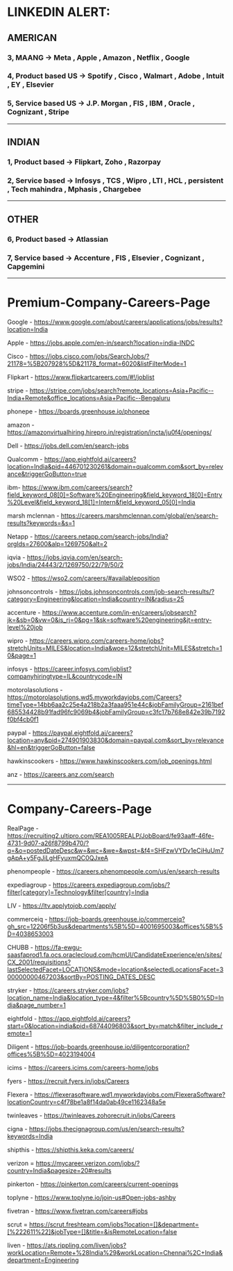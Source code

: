 # LINKEDIN ALERT:

## AMERICAN  

### 3, MAANG  -> Meta , Apple , Amazon , Netflix , Google

### 4, Product based US -> Spotify , Cisco , Walmart , Adobe , Intuit , EY , Elsevier

### 5, Service based US -> J.P. Morgan , FIS , IBM , Oracle , Cognizant , Stripe

--------------------------------------------------------------------------------------------------------------

## INDIAN    

###  1, Product based -> Flipkart, Zoho , Razorpay

###  2, Service based -> Infosys , TCS , Wipro , LTI , HCL , persistent , Tech mahindra , Mphasis , Chargebee

--------------------------------------------------------------------------------------------------------------

## OTHER 

### 6, Product based  -> Atlassian 

### 7, Service based  -> Accenture , FIS , Elsevier , Cognizant , Capgemini


-------------------------------------------------------------------------------------------------------------

# Premium-Company-Careers-Page

Google - https://www.google.com/about/careers/applications/jobs/results?location=India

Apple - https://jobs.apple.com/en-in/search?location=india-INDC

Cisco - https://jobs.cisco.com/jobs/SearchJobs/?21178=%5B207928%5D&21178_format=6020&listFilterMode=1 

Flipkart - https://www.flipkartcareers.com/#!/joblist
 
stripe - https://stripe.com/jobs/search?remote_locations=Asia+Pacific--India+Remote&office_locations=Asia+Pacific--Bengaluru

phonepe - https://boards.greenhouse.io/phonepe

amazon - https://amazonvirtualhiring.hirepro.in/registration/incta/ju0f4/openings/

Dell - https://jobs.dell.com/en/search-jobs

Qualcomm - https://app.eightfold.ai/careers?location=India&pid=446701230261&domain=qualcomm.com&sort_by=relevance&triggerGoButton=true

ibm- https://www.ibm.com/careers/search?field_keyword_08[0]=Software%20Engineering&field_keyword_18[0]=Entry%20Level&field_keyword_18[1]=Intern&field_keyword_05[0]=India

marsh mclennan - https://careers.marshmclennan.com/global/en/search-results?keywords=&s=1

Netapp - https://careers.netapp.com/search-jobs/India?orgIds=27600&alp=1269750&alt=2

iqvia - https://jobs.iqvia.com/en/search-jobs/India/24443/2/1269750/22/79/50/2

WSO2 - https://wso2.com/careers/#availableposition

johnsoncontrols - https://jobs.johnsoncontrols.com/job-search-results/?category=Engineering&location=India&country=IN&radius=25

accenture - https://www.accenture.com/in-en/careers/jobsearch?jk=&sb=0&vw=0&is_rj=0&pg=1&sk=software%20engineering&jt=entry-level%20job

wipro - https://careers.wipro.com/careers-home/jobs?stretchUnits=MILES&location=India&woe=12&stretchUnit=MILES&stretch=10&page=1

infosys - https://career.infosys.com/joblist?companyhiringtype=IL&countrycode=IN

motorolasolutions - https://motorolasolutions.wd5.myworkdayjobs.com/Careers?timeType=14bb6aa2c25e4a218b2a3faaa951e44c&jobFamilyGroup=2161bef685534428b91fad96fc9069b4&jobFamilyGroup=c3fc17b768e842e39b7192f0bf4cb0f1

paypal - https://paypal.eightfold.ai/careers?location=any&pid=274901903830&domain=paypal.com&sort_by=relevance&hl=en&triggerGoButton=false

hawkinscookers - https://www.hawkinscookers.com/job_openings.html

anz - https://careers.anz.com/search

------------------------------------------------------------------------------------------------------------------------------

# Company-Careers-Page   

RealPage - https://recruiting2.ultipro.com/REA1005REALP/JobBoard/fe93aaff-46fe-4731-9d07-a26f8799b470/?q=&o=postedDateDesc&w=&wc=&we=&wpst=&f4=SHFzwVYDv1eCiHuUm7gApA+y5FgJiLgHFyuxmQC0QJxeA

phenompeople - https://careers.phenompeople.com/us/en/search-results

expediagroup - https://careers.expediagroup.com/jobs/?filter[category]=Technology&filter[country]=India

LIV -  https://ltv.applytojob.com/apply/

commerceiq - https://job-boards.greenhouse.io/commerceiq?gh_src=12206f5b3us&departments%5B%5D=4001695003&offices%5B%5D=4038653003

CHUBB - https://fa-ewgu-saasfaprod1.fa.ocs.oraclecloud.com/hcmUI/CandidateExperience/en/sites/CX_2001/requisitions?lastSelectedFacet=LOCATIONS&mode=location&selectedLocationsFacet=300000000467203&sortBy=POSTING_DATES_DESC

stryker - https://careers.stryker.com/jobs?location_name=India&location_type=4&filter%5Bcountry%5D%5B0%5D=India&page_number=1

eightfold - https://app.eightfold.ai/careers?start=0&location=india&pid=68744096803&sort_by=match&filter_include_remote=1

Diligent - https://job-boards.greenhouse.io/diligentcorporation?offices%5B%5D=4023194004

icims - https://careers.icims.com/careers-home/jobs

fyers - https://recruit.fyers.in/jobs/Careers

Flexera - https://flexerasoftware.wd1.myworkdayjobs.com/FlexeraSoftware?locationCountry=c4f78be1a8f14da0ab49ce1162348a5e

twinleaves - https://twinleaves.zohorecruit.in/jobs/Careers

cigna - https://jobs.thecignagroup.com/us/en/search-results?keywords=India

shipthis - https://shipthis.keka.com/careers/

verizon = https://mycareer.verizon.com/jobs/?country=India&pagesize=20#results

pinkerton - https://pinkerton.com/careers/current-openings

toplyne - https://www.toplyne.io/join-us#Open-jobs-ashby

fivetran - https://www.fivetran.com/careers#jobs

scrut = https://scrut.freshteam.com/jobs?location=[]&department=[%222611%22]&jobType=[]&title=&isRemoteLocation=false

liven - https://ats.rippling.com/liven/jobs?workLocation=Remote+%28India%29&workLocation=Chennai%2C+India&department=Engineering

